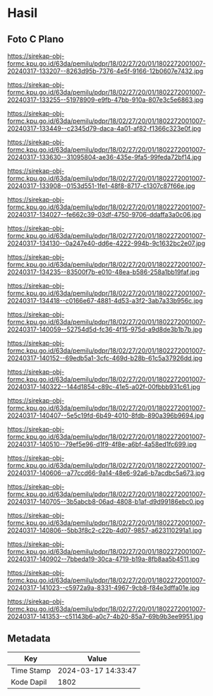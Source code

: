 # Hasil

## Foto C Plano

https://sirekap-obj-formc.kpu.go.id/63da/pemilu/pdpr/18/02/27/20/01/1802272001007-20240317-133207--8263d95b-7376-4e5f-9166-12b0607e7432.jpg

https://sirekap-obj-formc.kpu.go.id/63da/pemilu/pdpr/18/02/27/20/01/1802272001007-20240317-133255--51978909-e9fb-47bb-910a-807e3c5e6863.jpg

https://sirekap-obj-formc.kpu.go.id/63da/pemilu/pdpr/18/02/27/20/01/1802272001007-20240317-133449--c2345d79-daca-4a01-af82-f1366c323e0f.jpg

https://sirekap-obj-formc.kpu.go.id/63da/pemilu/pdpr/18/02/27/20/01/1802272001007-20240317-133630--31095804-ae36-435e-9fa5-99feda72bf14.jpg

https://sirekap-obj-formc.kpu.go.id/63da/pemilu/pdpr/18/02/27/20/01/1802272001007-20240317-133908--0153d551-1fe1-48f8-8717-c1307c87f66e.jpg

https://sirekap-obj-formc.kpu.go.id/63da/pemilu/pdpr/18/02/27/20/01/1802272001007-20240317-134027--fe662c39-03df-4750-9706-ddaffa3a0c06.jpg

https://sirekap-obj-formc.kpu.go.id/63da/pemilu/pdpr/18/02/27/20/01/1802272001007-20240317-134130--0a247e40-dd6e-4222-994b-9c1632bc2e07.jpg

https://sirekap-obj-formc.kpu.go.id/63da/pemilu/pdpr/18/02/27/20/01/1802272001007-20240317-134235--83500f7b-e010-48ea-b586-258a1bb19faf.jpg

https://sirekap-obj-formc.kpu.go.id/63da/pemilu/pdpr/18/02/27/20/01/1802272001007-20240317-134418--c0166e67-4881-4d53-a3f2-3ab7a33b956c.jpg

https://sirekap-obj-formc.kpu.go.id/63da/pemilu/pdpr/18/02/27/20/01/1802272001007-20240317-140059--52754d5d-fc36-4f15-975d-a9d8de3b1b7b.jpg

https://sirekap-obj-formc.kpu.go.id/63da/pemilu/pdpr/18/02/27/20/01/1802272001007-20240317-140152--69edb5a1-3cfc-469d-b28b-61c5a37926dd.jpg

https://sirekap-obj-formc.kpu.go.id/63da/pemilu/pdpr/18/02/27/20/01/1802272001007-20240317-140322--144d1854-c89c-41e5-a02f-00fbbb931c61.jpg

https://sirekap-obj-formc.kpu.go.id/63da/pemilu/pdpr/18/02/27/20/01/1802272001007-20240317-140407--5e5c19fd-6b49-4010-8fdb-890a396b9694.jpg

https://sirekap-obj-formc.kpu.go.id/63da/pemilu/pdpr/18/02/27/20/01/1802272001007-20240317-140510--79ef5e96-d1f9-4f8e-a6bf-4a58ed1fc699.jpg

https://sirekap-obj-formc.kpu.go.id/63da/pemilu/pdpr/18/02/27/20/01/1802272001007-20240317-140606--a77ccd66-9a14-48e6-92a6-b7acdbc5a673.jpg

https://sirekap-obj-formc.kpu.go.id/63da/pemilu/pdpr/18/02/27/20/01/1802272001007-20240317-140705--3b5abcb8-06ad-4808-b1af-d9d99186ebc0.jpg

https://sirekap-obj-formc.kpu.go.id/63da/pemilu/pdpr/18/02/27/20/01/1802272001007-20240317-140806--5bb3f8c2-c22b-4d07-9857-a623110291a1.jpg

https://sirekap-obj-formc.kpu.go.id/63da/pemilu/pdpr/18/02/27/20/01/1802272001007-20240317-140902--7bbeda19-30ca-4719-b19a-8fb8aa5b4511.jpg

https://sirekap-obj-formc.kpu.go.id/63da/pemilu/pdpr/18/02/27/20/01/1802272001007-20240317-141023--c5972a9a-8331-4967-9cb8-f84e3dffa01e.jpg

https://sirekap-obj-formc.kpu.go.id/63da/pemilu/pdpr/18/02/27/20/01/1802272001007-20240317-141353--c51143b6-a0c7-4b20-85a7-69b9b3ee9951.jpg


## Metadata

| Key        | Value               |
| ---------- | ------------------- |
| Time Stamp | 2024-03-17 14:33:47 |
| Kode Dapil | 1802                |



